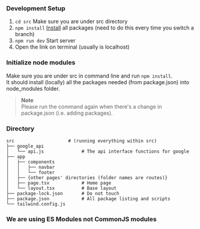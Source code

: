 ### Development Setup
1. `cd src` Make sure you are under src directory
2. `npm install` [Install](#initialize-node-modules) all packages (need to do this every time you switch a branch)
3. `npm run dev` Start server
4. Open the link on terminal (usually is localhost)

### Initialize node modules

Make sure you are under src in command line and run `npm install`.  
It should install (locally) all the packages needed (from package.json) into node_modules folder.  
> **Note**  
> Please run the command again when there's a change in package.json (i.e. adding packages).  

### Directory
    src                    # (running everything within src)
    ├── google_api
    │   └── api.js              # The api interface functions for google
    ├── app
    │   ├── components
    │   │   ├── navbar
    │   │   └── footer
    │   ├── {other pages' directories (folder names are routes)}
    │   ├── page.tsx            # Home page
    │   └── layout.tsx          # Base layout
    ├── package-lock.json       # Do not touch
    ├── package.json            # All package listing and scripts
    └── tailwind.config.js

### We are using ES Modules not CommonJS modules
